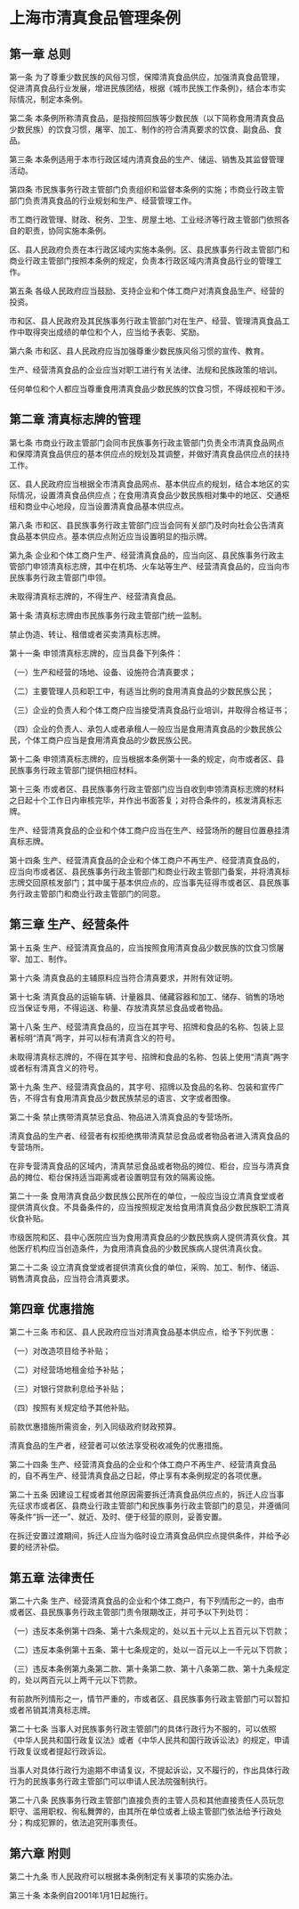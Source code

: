 # 上海市清真食品管理条例



## 第一章  总则

第一条 为了尊重少数民族的风俗习惯，保障清真食品供应，加强清真食品管理，促进清真食品行业发展，增进民族团结，根据《城市民族工作条例》，结合本市实际情况，制定本条例。

第二条 本条例所称清真食品，是指按照回族等少数民族（以下简称食用清真食品少数民族）的饮食习惯，屠宰、加工、制作的符合清真要求的饮食、副食品、食品。

第三条 本条例适用于本市行政区域内清真食品的生产、储运、销售及其监督管理活动。

第四条 市民族事务行政主管部门负责组织和监督本条例的实施；市商业行政主管部门负责清真食品的行业规划和生产、经营管理工作。

市工商行政管理、财政、税务、卫生、房屋土地、工业经济等行政主管部门依照各自的职责，协同实施本条例。

区、县人民政府负责在本行政区域内实施本条例。区、县民族事务行政主管部门和商业行政主管部门按照本条例的规定，负责本行政区域内清真食品行业的管理工作。

第五条 各级人民政府应当鼓励、支持企业和个体工商户对清真食品生产、经营的投资。

市和区、县人民政府及其民族事务行政主管部门对在生产、经营、管理清真食品工作中取得突出成绩的单位和个人，应当给予表彰、奖励。

第六条 市和区、县人民政府应当加强尊重少数民族风俗习惯的宣传、教育。

生产、经营清真食品的企业应当对职工进行有关法律、法规和民族政策的培训。

任何单位和个人都应当尊重食用清真食品少数民族的饮食习惯，不得歧视和干涉。

## 第二章  清真标志牌的管理

第七条 市商业行政主管部门会同市民族事务行政主管部门负责全市清真食品网点和保障清真食品供应的基本供应点的规划及其调整，并做好清真食品供应点的扶持工作。

区、县人民政府应当根据全市清真食品网点、基本供应点的规划，结合本地区的实际情况，设置清真食品供应点；在食用清真食品少数民族相对集中的地区、交通枢纽和商业中心地段，应当设置清真食品基本供应点。

第八条 市和区、县民族事务行政主管部门应当会同有关部门及时向社会公告清真食品基本供应点。基本供应点附近应当设置明显的指示牌。

第九条 企业和个体工商户生产、经营清真食品的，应当向区、县民族事务行政主管部门申领清真标志牌，其中在机场、火车站等生产、经营清真食品的，应当向市民族事务行政主管部门申领。

未取得清真标志牌的，不得生产、经营清真食品。

第十条 清真标志牌由市民族事务行政主管部门统一监制。

禁止伪造、转让、租借或者买卖清真标志牌。

第十一条 申领清真标志牌的，应当具备下列条件：

（一）生产和经营的场地、设备、设施符合清真要求；

（二）主要管理人员和职工中，有适当比例的食用清真食品的少数民族公民；

（三）企业的负责人和个体工商户应当接受清真食品行业培训，并取得合格证书；

（四）企业的负责人、承包人或者承租人一般应当是食用清真食品的少数民族公民，个体工商户应当是食用清真食品的少数民族公民。

第十二条 申领清真标志牌的，应当根据本条例第十一条的规定，向市或者区、县民族事务行政主管部门提供相应材料。

第十三条 市或者区、县民族事务行政主管部门应当自收到申领清真标志牌的材料之日起十个工作日内审核完毕，并作出书面答复；对符合条件的，核发清真标志牌。

生产、经营清真食品的企业和个体工商户应当在生产、经营场所的醒目位置悬挂清真标志牌。

第十四条 生产、经营清真食品的企业和个体工商户不再生产、经营清真食品的，应当向市或者区、县民族事务行政主管部门和商业行政主管部门备案，并将清真标志牌交回原核发部门；其中属于基本供应点的，应当事先征得市或者区、县民族事务行政主管部门和商业行政主管部门的同意。

## 第三章  生产、经营条件

第十五条 生产、经营清真食品的，应当按照食用清真食品少数民族的饮食习惯屠宰、加工、制作。

第十六条 清真食品的主辅原料应当符合清真要求，并附有效证明。

第十七条 清真食品的运输车辆、计量器具、储藏容器和加工、储存、销售的场地应当保证专用，不得运送、称量、存放清真禁忌食品或者物品。

第十八条 生产、经营清真食品的，应当在其字号、招牌和食品的名称、包装上显著标明“清真”两字，并可以标有清真含义的符号。

未取得清真标志牌的，不得在其字号、招牌和食品的名称、包装上使用“清真”两字或者标有清真含义的符号。

第十九条 生产、经营清真食品的，其字号、招牌以及食品的名称、包装和宣传广告，不得含有食用清真食品少数民族禁忌的语言、文字或者图像。

第二十条 禁止携带清真禁忌食品、物品进入清真食品的专营场所。

清真食品的生产者、经营者有权拒绝携带清真禁忌食品或者物品者进入清真食品的专营场所。

在非专营清真食品的区域内，清真禁忌食品或者物品的摊位、柜台，应当与清真食品的摊位、柜台保持适当距离或者设置明显有效的隔离设施。

第二十一条 食用清真食品少数民族公民所在的单位，一般应当设立清真食堂或者提供清真伙食。不具备条件的，应当按照规定发给食用清真食品少数民族职工清真伙食补贴。

市级医院和区、县中心医院应当为食用清真食品的少数民族病人提供清真伙食。其他医疗机构应当创造条件，为食用清真食品的少数民族病人提供清真伙食。

第二十二条 设立清真食堂或者提供清真伙食的单位，采购、加工、制作、储运、销售清真食品，应当符合清真要求。

## 第四章  优惠措施

第二十三条 市和区、县人民政府应当对清真食品基本供应点，给予下列优惠：

（一）对改造项目给予补贴；

（二）对经营场地租金给予补贴；

（三）对银行贷款利息给予补贴；

（四）按照有关规定给予其他补贴。

前款优惠措施所需资金，列入同级政府财政预算。

清真食品的生产者，经营者可以依法享受税收减免的优惠措施。

第二十四条 生产、经营清真食品的企业和个体工商户不再生产、经营清真食品的，自不再生产、经营清真食品之日起，停止享有本条例规定的各项优惠。

第二十五条 因建设工程或者其他原因需要拆迁清真食品供应点的，拆迁人应当事先征求市或者区、县商业行政主管部门和民族事务行政主管部门的意见，并遵循同等条件“拆一还一”、就近、及时、便于经营的原则，妥善安置。

在拆迁安置过渡期间，拆迁人应当为临时设立清真食品供应点提供条件，并给予必要的经济补偿。

## 第五章  法律责任

第二十六条 生产、经营清真食品的企业和个体工商户，有下列情形之一的，由市或者区、县民族事务行政主管部门责令限期改正，并可予以下列处罚：

（一）违反本条例第十四条、第十六条规定的，处以五十元以上五百元以下罚款；

（二）违反本条例第十五条、第十七条规定的，处以一百元以上一千元以下罚款；

（三）违反本条例第九条第二款、第十条第二款、第十八条第二款、第十九条规定的，处以两百元以上两千元以下罚款。

有前款所列情形之一，情节严重的，市或者区、县民族事务行政主管部门可以暂扣或者吊销其清真标志牌。

第二十七条 当事人对民族事务行政主管部门的具体行政行为不服的，可以依照《中华人民共和国行政复议法》或者《中华人民共和国行政诉讼法》的规定，申请行政复议或者提起行政诉讼。

当事人对具体行政行为逾期不申请复议，不提起诉讼，又不履行的，作出具体行政行为的民族事务行政主管部门可以申请人民法院强制执行。

第二十八条 民族事务行政主管部门直接负责的主管人员和其他直接责任人员玩忽职守、滥用职权、徇私舞弊的，由其所在单位或者上级主管部门依法给予行政处分；构成犯罪的，依法追究刑事责任。

## 第六章  附则

第二十九条 市人民政府可以根据本条例制定有关事项的实施办法。

第三十条 本条例自2001年1月1日起施行。